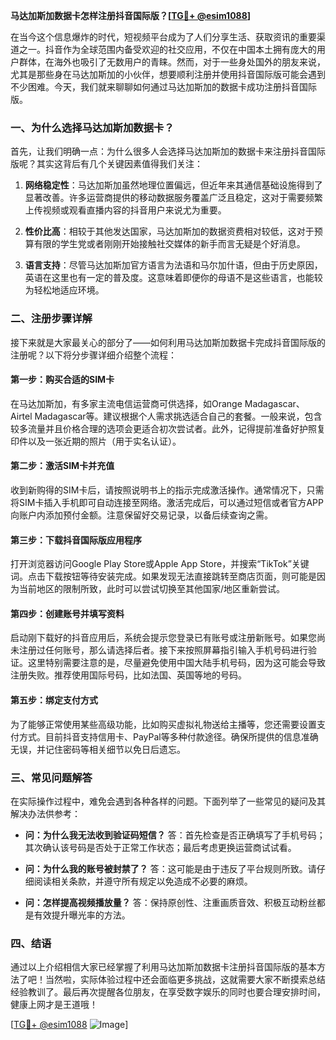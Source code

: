 **马达加斯加数据卡怎样注册抖音国际版？[[TG💪+ @esim1088](https://t.me/s/esim1088)]**

在当今这个信息爆炸的时代，短视频平台成为了人们分享生活、获取资讯的重要渠道之一。抖音作为全球范围内备受欢迎的社交应用，不仅在中国本土拥有庞大的用户群体，在海外也吸引了无数用户的青睐。然而，对于一些身处国外的朋友来说，尤其是那些身在马达加斯加的小伙伴，想要顺利注册并使用抖音国际版可能会遇到不少困难。今天，我们就来聊聊如何通过马达加斯加的数据卡成功注册抖音国际版。

### 一、为什么选择马达加斯加数据卡？

首先，让我们明确一点：为什么很多人会选择马达加斯加的数据卡来注册抖音国际版呢？其实这背后有几个关键因素值得我们关注：

1. **网络稳定性**：马达加斯加虽然地理位置偏远，但近年来其通信基础设施得到了显著改善。许多运营商提供的移动数据服务覆盖广泛且稳定，这对于需要频繁上传视频或观看直播内容的抖音用户来说尤为重要。
   
2. **性价比高**：相较于其他发达国家，马达加斯加的数据资费相对较低，这对于预算有限的学生党或者刚刚开始接触社交媒体的新手而言无疑是个好消息。

3. **语言支持**：尽管马达加斯加官方语言为法语和马尔加什语，但由于历史原因，英语在这里也有一定的普及度。这意味着即便你的母语不是这些语言，也能较为轻松地适应环境。

### 二、注册步骤详解

接下来就是大家最关心的部分了——如何利用马达加斯加数据卡完成抖音国际版的注册呢？以下将分步骤详细介绍整个流程：

#### 第一步：购买合适的SIM卡
在马达加斯加，有多家主流电信运营商可供选择，如Orange Madagascar、Airtel Madagascar等。建议根据个人需求挑选适合自己的套餐。一般来说，包含较多流量并且价格合理的选项会更适合初次尝试者。此外，记得提前准备好护照复印件以及一张近期的照片（用于实名认证）。

#### 第二步：激活SIM卡并充值
收到新购得的SIM卡后，请按照说明书上的指示完成激活操作。通常情况下，只需将SIM卡插入手机即可自动连接至网络。激活完成后，可以通过短信或者官方APP向账户内添加预付金额。注意保留好交易记录，以备后续查询之需。

#### 第三步：下载抖音国际版应用程序
打开浏览器访问Google Play Store或Apple App Store，并搜索“TikTok”关键词。点击下载按钮等待安装完成。如果发现无法直接跳转至商店页面，则可能是因为当前地区的限制所致，此时可以尝试切换至其他国家/地区重新尝试。

#### 第四步：创建账号并填写资料
启动刚下载好的抖音应用后，系统会提示您登录已有账号或注册新账号。如果您尚未注册过任何账号，那么请选择后者。接下来按照屏幕指引输入手机号码进行验证。这里特别需要注意的是，尽量避免使用中国大陆手机号码，因为这可能会导致注册失败。推荐使用国际号码，比如法国、英国等地的号码。

#### 第五步：绑定支付方式
为了能够正常使用某些高级功能，比如购买虚拟礼物送给主播等，您还需要设置支付方式。目前抖音支持信用卡、PayPal等多种付款途径。确保所提供的信息准确无误，并记住密码等相关细节以免日后遗忘。

### 三、常见问题解答

在实际操作过程中，难免会遇到各种各样的问题。下面列举了一些常见的疑问及其解决办法供参考：

- **问：为什么我无法收到验证码短信？**
  答：首先检查是否正确填写了手机号码；其次确认该号码是否处于正常工作状态；最后考虑更换运营商试试看。

- **问：为什么我的账号被封禁了？**
  答：这可能是由于违反了平台规则所致。请仔细阅读相关条款，并遵守所有规定以免造成不必要的麻烦。

- **问：怎样提高视频播放量？**
  答：保持原创性、注重画质音效、积极互动粉丝都是有效提升曝光率的方法。

### 四、结语

通过以上介绍相信大家已经掌握了利用马达加斯加数据卡注册抖音国际版的基本方法了吧！当然啦，实际体验过程中还会面临更多挑战，这就需要大家不断摸索总结经验教训了。最后再次提醒各位朋友，在享受数字娱乐的同时也要合理安排时间，健康上网才是王道哦！

[[TG💪+ @esim1088](https://t.me/s/esim1088) ![Image](https://i.postimg.cc/4NQfJmqS/Snipaste-2025-05-13-00-14-12.png)]